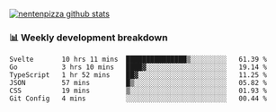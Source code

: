 [![nentenpizza github stats](https://github-readme-stats.vercel.app/api?username=nentenpizza&count_private=true)](https://github.com/anuraghazra/github-readme-stats)

### 📊 Weekly development breakdown
<!--START_SECTION:waka-->

```text
Svelte       10 hrs 11 mins  ███████████████▒░░░░░░░░░   61.39 %
Go           3 hrs 10 mins   ████▓░░░░░░░░░░░░░░░░░░░░   19.14 %
TypeScript   1 hr 52 mins    ██▓░░░░░░░░░░░░░░░░░░░░░░   11.25 %
JSON         57 mins         █▒░░░░░░░░░░░░░░░░░░░░░░░   05.82 %
CSS          19 mins         ▒░░░░░░░░░░░░░░░░░░░░░░░░   01.93 %
Git Config   4 mins          ░░░░░░░░░░░░░░░░░░░░░░░░░   00.44 %
```

<!--END_SECTION:waka-->

